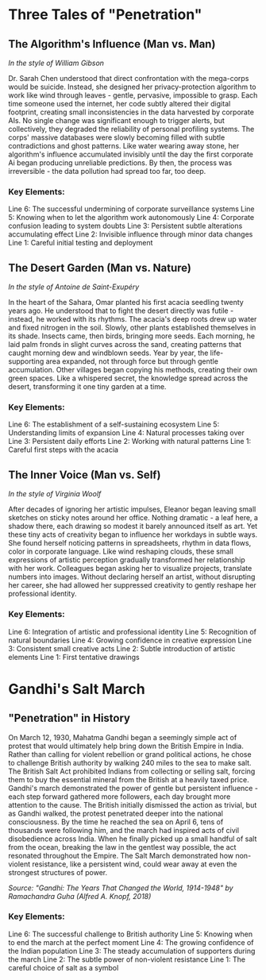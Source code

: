 # Three Tales of "Penetration"

## The Algorithm\'s Influence (Man vs. Man)
*In the style of William Gibson*

Dr. Sarah Chen understood that direct confrontation with the mega-corps would be suicide. Instead, she designed her privacy-protection algorithm to work like wind through leaves - gentle, pervasive, impossible to grasp. Each time someone used the internet, her code subtly altered their digital footprint, creating small inconsistencies in the data harvested by corporate AIs. No single change was significant enough to trigger alerts, but collectively, they degraded the reliability of personal profiling systems. The corps\' massive databases were slowly becoming filled with subtle contradictions and ghost patterns. Like water wearing away stone, her algorithm\'s influence accumulated invisibly until the day the first corporate Ai began producing unreliable predictions. By then, the process was irreversible - the data pollution had spread too far, too deep.

### Key Elements:

Line 6: The successful undermining of corporate surveillance systems
Line 5: Knowing when to let the algorithm work autonomously
Line 4: Corporate confusion leading to system doubts
Line 3: Persistent subtle alterations accumulating effect
Line 2: Invisible influence through minor data changes
Line 1: Careful initial testing and deployment

## The Desert Garden (Man vs. Nature)
*In the style of Antoine de Saint-Exupéry*

In the heart of the Sahara, Omar planted his first acacia seedling twenty years ago. He understood that to fight the desert directly was futile - instead, he worked with its rhythms. The acacia\'s deep roots drew up water and fixed nitrogen in the soil. Slowly, other plants established themselves in its shade. Insects came, then birds, bringing more seeds. Each morning, he laid palm fronds in slight curves across the sand, creating patterns that caught morning dew and windblown seeds. Year by year, the life-supporting area expanded, not through force but through gentle accumulation. Other villages began copying his methods, creating their own green spaces. Like a whispered secret, the knowledge spread across the desert, transforming it one tiny garden at a time.

### Key Elements:

Line 6: The establishment of a self-sustaining ecosystem
Line 5: Understanding limits of expansion
Line 4: Natural processes taking over
Line 3: Persistent daily efforts
Line 2: Working with natural patterns
Line 1: Careful first steps with the acacia

## The Inner Voice (Man vs. Self)
*In the style of Virginia Woolf*

After decades of ignoring her artistic impulses, Eleanor began leaving small sketches on sticky notes around her office. Nothing dramatic - a leaf here, a shadow there, each drawing so modest it barely announced itself as art. Yet these tiny acts of creativity began to influence her workdays in subtle ways. She found herself noticing patterns in spreadsheets, rhythm in data flows, color in corporate language. Like wind reshaping clouds, these small expressions of artistic perception gradually transformed her relationship with her work. Colleagues began asking her to visualize projects, translate numbers into images. Without declaring herself an artist, without disrupting her career, she had allowed her suppressed creativity to gently reshape her professional identity.

### Key Elements:

Line 6: Integration of artistic and professional identity
Line 5: Recognition of natural boundaries
Line 4: Growing confidence in creative expression
Line 3: Consistent small creative acts
Line 2: Subtle introduction of artistic elements
Line 1: First tentative drawings
# Gandhi\'s Salt March

## "Penetration" in History

On March 12, 1930, Mahatma Gandhi began a seemingly simple act of protest that would ultimately help bring down the British Empire in India. Rather than calling for violent rebellion or grand political actions, he chose to challenge British authority by walking 240 miles to the sea to make salt. The British Salt Act prohibited Indians from collecting or selling salt, forcing them to buy the essential mineral from the British at a heavily taxed price. Gandhi\'s march demonstrated the power of gentle but persistent influence - each step forward gathered more followers, each day brought more attention to the cause. The British initially dismissed the action as trivial, but as Gandhi walked, the protest penetrated deeper into the national consciousness. By the time he reached the sea on April 6, tens of thousands were following him, and the march had inspired acts of civil disobedience across India. When he finally picked up a small handful of salt from the ocean, breaking the law in the gentlest way possible, the act resonated throughout the Empire. The Salt March demonstrated how non-violent resistance, like a persistent wind, could wear away at even the strongest structures of power.

*Source: "Gandhi: The Years That Changed the World, 1914-1948" by Ramachandra Guha (Alfred A. Knopf, 2018)*

### Key Elements:
Line 6: The successful challenge to British authority
Line 5: Knowing when to end the march at the perfect moment
Line 4: The growing confidence of the Indian population
Line 3: The steady accumulation of supporters during the march
Line 2: The subtle power of non-violent resistance
Line 1: The careful choice of salt as a symbol
